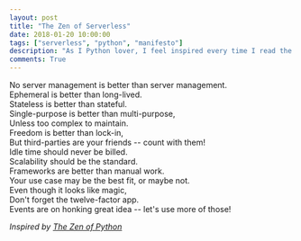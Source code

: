 ```yaml
---
layout: post
title: "The Zen of Serverless"
date: 2018-01-20 10:00:00
tags: ["serverless", "python", "manifesto"]
description: "As I Python lover, I feel inspired every time I read the Zen of Python – a manifesto that guides the heart of all the fellow Pythonistas. Now, I present you the Zen of Serverless!"
comments: True
---
```


No server management is better than server management.  
Ephemeral is better than long-lived.  
Stateless is better than stateful.  
Single-purpose is better than multi-purpose,  
Unless too complex to maintain.  
Freedom is better than lock-in,  
But third-parties are your friends -- count with them!   
Idle time should never be billed.  
Scalability should be the standard.  
Frameworks are better than manual work.  
Your use case may be the best fit, or maybe not.  
Even though it looks like magic,  
Don't forget the twelve-factor app.  
Events are on honking great idea -- let's use more of those!  

*Inspired by [The Zen of Python](https://www.python.org/dev/peps/pep-0020/)*
